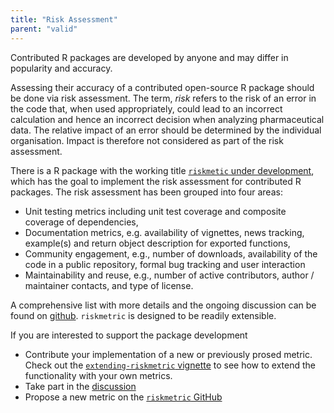 ```yaml
---
title: "Risk Assessment"
parent: "valid"
---
```


Contributed R packages are developed by anyone and may differ in popularity and accuracy. 

Assessing their accuracy of a contributed open-source R package should be done via risk assessment. The term, *risk* refers to the risk of an error in the code that, when used appropriately, could lead to an incorrect calculation and hence an incorrect decision when analyzing pharmaceutical data. The relative impact of an error should be determined by the individual organisation. Impact is therefore not considered as part of the risk assessment.

There is a R package with the working title [`riskmetic` under development](https://pharmar.github.io/riskmetric/articles/riskmetric.html), which has the goal to implement the risk assessment for contributed R packages. The risk assessment has been grouped into four areas:

* Unit testing metrics including unit test coverage and composite coverage of dependencies,
* Documentation metrics, e.g. availability of vignettes, news tracking, example(s) and return object description for exported functions,
* Community engagement, e.g., number of downloads, availability of the code in a public repository, formal bug tracking and user interaction
* Maintainability and reuse, e.g., number of active contributors, author / maintainer contacts, and type of license.

A comprehensive list with more details and the ongoing discussion can be found on [github](https://github.com/pharmaR/riskmetric/projects/1). `riskmetric` is designed to be readily extensible.

If you are interested to support the package development

* Contribute your implementation of a new or previously prosed metric. Check out the [`extending-riskmetric` vignette](https://pharmar.github.io/riskmetric/articles/extending-riskmetric.html) to see how to extend the functionality with your own metrics. 
* Take part in the [discussion](https://github.com/pharmaR/riskmetric/issues?q=is%3Aopen+is%3Aissue+label%3A%22Metric+Proposal%22)
* Propose a new metric on the [`riskmetric` GitHub](https://github.com/pharmaR/riskmetric/issues/new?labels=Metric%20Proposal)

